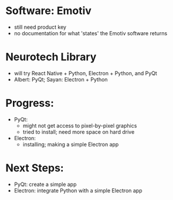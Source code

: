 # Software: Emotiv
- still need product key
- no documentation for what 'states' the Emotiv software returns

# Neurotech Library
- will try React Native + Python, Electron + Python, and PyQt
- Albert: PyQt; Sayan: Electron + Python

# Progress:
- PyQt:
    - might not get access to pixel-by-pixel graphics
    - tried to install; need more space on hard drive
- Electron:
    - installing; making a simple Electron app

# Next Steps:
- PyQt: create a simple app
- Electron: integrate Python with a simple Electron app
